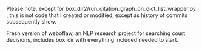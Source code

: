 Please note, except for box_dir2/run_citation_graph_on_dict_list_wrapper.py , this is not code that I created or modified, except as history of commits subsequently show.

Fresh version of weboflaw, an NLP research project for searching court decisions, includes box_dir with everything included needed to start.
